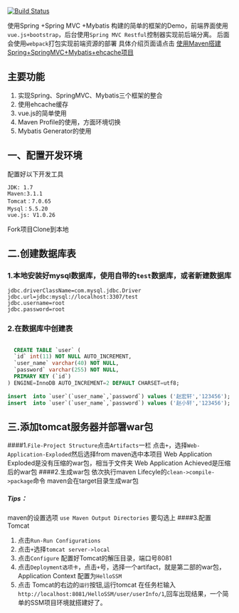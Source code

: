 [![Build Status](https://travis-ci.org/javaor/HelloSSM.svg?branch=master)](https://travis-ci.org/javaor/HelloSSM)

   使用Spring +Spring MVC +Mybatis 构建的简单的框架的Demo，前端界面使用`vue.js+bootstrap`，后台使用`Spring MVC Restful`控制器实现前后端分离。
   后面会使用`webpack`打包实现前端资源的部署
   具体介绍页面请点击 [使用Maven搭建Spring+SpringMVC+Mybatis+ehcache项目](http://zeusjava.com/2015/10/17/build-an-maven-spring-mybatis-ehcache-web-project)
   
## 主要功能
   1. 实现Spring、SpringMVC、Mybatis三个框架的整合
   2. 使用ehcache缓存
   3. vue.js的简单使用
   4. Maven Profile的使用，方面环境切换
   5. Mybatis Generator的使用
   

## 一、配置开发环境

配置好以下开发工具

    JDK: 1.7
    Maven:3.1.1
    Tomcat：7.0.65
    Mysql：5.5.20
    vue.js: V1.0.26
    
Fork项目Clone到本地

## 二.创建数据库表

### 1.本地安装好mysql数据库，使用自带的`test`数据库，或者新建数据库

    jdbc.driverClassName=com.mysql.jdbc.Driver
    jdbc.url=jdbc:mysql://localhost:3307/test
    jdbc.username=root
    jdbc.password=root


### 2.在数据库中创建表

```sql

  CREATE TABLE `user` (  
  `id` int(11) NOT NULL AUTO_INCREMENT,  
  `user_name` varchar(40) NOT NULL,  
  `password` varchar(255) NOT NULL,  
  PRIMARY KEY (`id`)  
) ENGINE=InnoDB AUTO_INCREMENT=2 DEFAULT CHARSET=utf8;  
  
insert  into `user`(`user_name`,`password`) values ('赵宏轩','123456');  
insert  into `user`(`user_name`,`password`) values ('赵小轩','123456');  
```


## 三.添加tomcat服务器并部署war包
####1.`File-Project Structure`点击`Artifacts`一栏
点击`+`，选择`Web-Application-Exploded`然后选择from maven选中本项目
Web Application Exploded是没有压缩的war包，相当于文件夹
Web Application Achieved是压缩后的war包
####2.生成war包
依次执行maven Lifecyle的`clean->compile->package`命令
maven会在target目录生成war包
##### Tips：
maven的设置选项 `use Maven Output Directories` 要勾选上
####3.配置Tomcat
1. 点击`Run-Run Configurations`
2. 点击`+`选择`tomcat server->local`
3. 点击`Configure` 配置好Tomcat的解压目录，端口号8081
4. 点击`Deployment选项卡`，点击`+`号，选择一个artifact，就是第二部的war包，Application Context 配置为`HelloSSM`
5. 点击 Tomcat的右边的`运行`按钮,运行tomcat
在任务栏输入`http://localhost:8081/HelloSSM/user/userInfo/1`,回车出现结果，一个简单的SSM项目环境就搭建好了。



